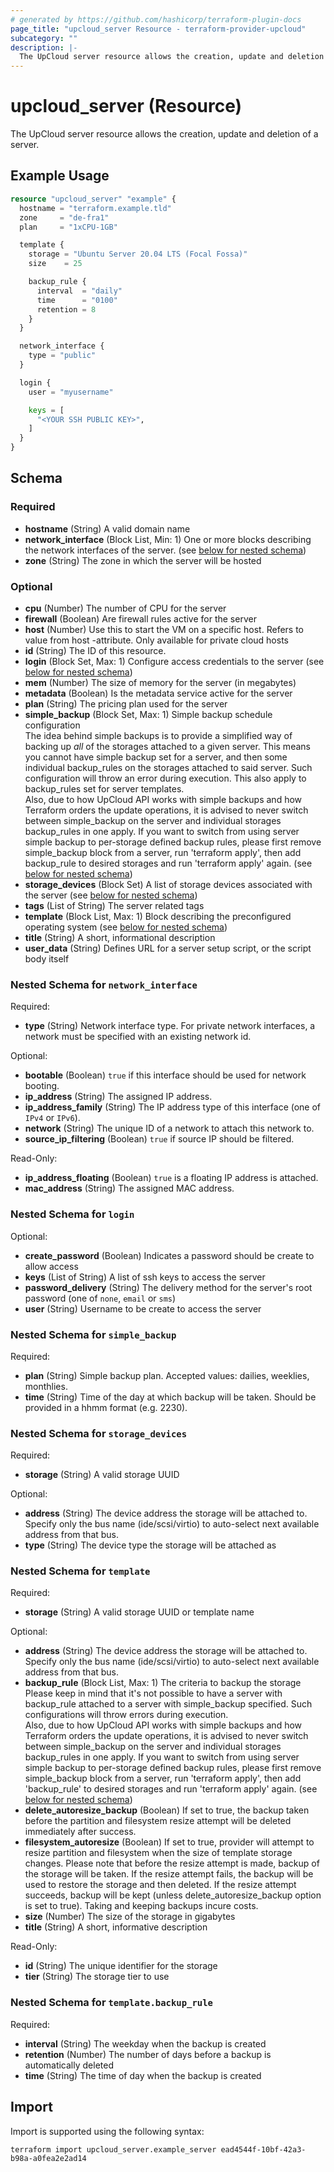 ```yaml
---
# generated by https://github.com/hashicorp/terraform-plugin-docs
page_title: "upcloud_server Resource - terraform-provider-upcloud"
subcategory: ""
description: |-
  The UpCloud server resource allows the creation, update and deletion of a server.
---
```


# upcloud_server (Resource)

The UpCloud server resource allows the creation, update and deletion of a server.

## Example Usage

```terraform
resource "upcloud_server" "example" {
  hostname = "terraform.example.tld"
  zone     = "de-fra1"
  plan     = "1xCPU-1GB"

  template {
    storage = "Ubuntu Server 20.04 LTS (Focal Fossa)"
    size    = 25

    backup_rule {
      interval  = "daily"
      time      = "0100"
      retention = 8
    }
  }

  network_interface {
    type = "public"
  }

  login {
    user = "myusername"

    keys = [
      "<YOUR SSH PUBLIC KEY>",
    ]
  }
}
```

<!-- schema generated by tfplugindocs -->
## Schema

### Required

- **hostname** (String) A valid domain name
- **network_interface** (Block List, Min: 1) One or more blocks describing the network interfaces of the server. (see [below for nested schema](#nestedblock--network_interface))
- **zone** (String) The zone in which the server will be hosted

### Optional

- **cpu** (Number) The number of CPU for the server
- **firewall** (Boolean) Are firewall rules active for the server
- **host** (Number) Use this to start the VM on a specific host. Refers to value from host -attribute. Only available for private cloud hosts
- **id** (String) The ID of this resource.
- **login** (Block Set, Max: 1) Configure access credentials to the server (see [below for nested schema](#nestedblock--login))
- **mem** (Number) The size of memory for the server (in megabytes)
- **metadata** (Boolean) Is the metadata service active for the server
- **plan** (String) The pricing plan used for the server
- **simple_backup** (Block Set, Max: 1) Simple backup schedule configuration  
				The idea behind simple backups is to provide a simplified way of backing up *all* of the storages attached to a given server. 
				This means you cannot have simple backup set for a server, and then some individual backup_rules on the storages attached to said server. 
				Such configuration will throw an error during execution. This also apply to backup_rules set for server templates.  
				Also, due to how UpCloud API works with simple backups and how Terraform orders the update operations, 
				it is advised to never switch between simple_backup on the server and individual storages backup_rules in one apply.
				If you want to switch from using server simple backup to per-storage defined backup rules, 
				please first remove simple_backup block from a server, run 'terraform apply', 
				then add backup_rule to desired storages and run 'terraform apply' again. (see [below for nested schema](#nestedblock--simple_backup))
- **storage_devices** (Block Set) A list of storage devices associated with the server (see [below for nested schema](#nestedblock--storage_devices))
- **tags** (List of String) The server related tags
- **template** (Block List, Max: 1) Block describing the preconfigured operating system (see [below for nested schema](#nestedblock--template))
- **title** (String) A short, informational description
- **user_data** (String) Defines URL for a server setup script, or the script body itself

<a id="nestedblock--network_interface"></a>
### Nested Schema for `network_interface`

Required:

- **type** (String) Network interface type. For private network interfaces, a network must be specified with an existing network id.

Optional:

- **bootable** (Boolean) `true` if this interface should be used for network booting.
- **ip_address** (String) The assigned IP address.
- **ip_address_family** (String) The IP address type of this interface (one of `IPv4` or `IPv6`).
- **network** (String) The unique ID of a network to attach this network to.
- **source_ip_filtering** (Boolean) `true` if source IP should be filtered.

Read-Only:

- **ip_address_floating** (Boolean) `true` is a floating IP address is attached.
- **mac_address** (String) The assigned MAC address.


<a id="nestedblock--login"></a>
### Nested Schema for `login`

Optional:

- **create_password** (Boolean) Indicates a password should be create to allow access
- **keys** (List of String) A list of ssh keys to access the server
- **password_delivery** (String) The delivery method for the server's root password (one of `none`, `email` or `sms`)
- **user** (String) Username to be create to access the server


<a id="nestedblock--simple_backup"></a>
### Nested Schema for `simple_backup`

Required:

- **plan** (String) Simple backup plan. Accepted values: dailies, weeklies, monthlies.
- **time** (String) Time of the day at which backup will be taken. Should be provided in a hhmm format (e.g. 2230).


<a id="nestedblock--storage_devices"></a>
### Nested Schema for `storage_devices`

Required:

- **storage** (String) A valid storage UUID

Optional:

- **address** (String) The device address the storage will be attached to. Specify only the bus name (ide/scsi/virtio) to auto-select next available address from that bus.
- **type** (String) The device type the storage will be attached as


<a id="nestedblock--template"></a>
### Nested Schema for `template`

Required:

- **storage** (String) A valid storage UUID or template name

Optional:

- **address** (String) The device address the storage will be attached to. Specify only the bus name (ide/scsi/virtio) to auto-select next available address from that bus.
- **backup_rule** (Block List, Max: 1) The criteria to backup the storage  
		Please keep in mind that it's not possible to have a server with backup_rule attached to a server with simple_backup specified.
		Such configurations will throw errors during execution.  
		Also, due to how UpCloud API works with simple backups and how Terraform orders the update operations, 
		it is advised to never switch between simple_backup on the server and individual storages backup_rules in one apply.
		If you want to switch from using server simple backup to per-storage defined backup rules, 
		please first remove simple_backup block from a server, run 'terraform apply', 
		then add 'backup_rule' to desired storages and run 'terraform apply' again. (see [below for nested schema](#nestedblock--template--backup_rule))
- **delete_autoresize_backup** (Boolean) If set to true, the backup taken before the partition and filesystem resize attempt will be deleted immediately after success.
- **filesystem_autoresize** (Boolean) If set to true, provider will attempt to resize partition and filesystem when the size of template storage changes.
							Please note that before the resize attempt is made, backup of the storage will be taken. If the resize attempt fails, the backup will be used
							to restore the storage and then deleted. If the resize attempt succeeds, backup will be kept (unless delete_autoresize_backup option is set to true).
							Taking and keeping backups incure costs.
- **size** (Number) The size of the storage in gigabytes
- **title** (String) A short, informative description

Read-Only:

- **id** (String) The unique identifier for the storage
- **tier** (String) The storage tier to use

<a id="nestedblock--template--backup_rule"></a>
### Nested Schema for `template.backup_rule`

Required:

- **interval** (String) The weekday when the backup is created
- **retention** (Number) The number of days before a backup is automatically deleted
- **time** (String) The time of day when the backup is created

## Import

Import is supported using the following syntax:

```shell
terraform import upcloud_server.example_server ead4544f-10bf-42a3-b98a-a0fea2e2ad14
```
